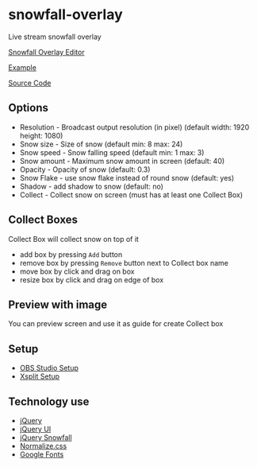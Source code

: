 # snowfall-overlay
Live stream snowfall overlay

[Snowfall Overlay Editor](https://kerlos.github.io/snowfall-overlay/)

[Example](https://kerlos.github.io/snowfall-overlay/?view&minSize=8&maxSize=24&minSpeed=1&maxSpeed=3&amount=40&collect=1&shadow=0&image=1&width=1920&height=1080&opacity=0.3)

[Source Code](https://github.com/kerlos/snowfall-overlay/tree/gh-pages)

## Options
* Resolution - Broadcast output resolution (in pixel) (default width: 1920 height: 1080)
* Snow size - Size of snow (default min: 8 max: 24)
* Snow speed - Snow falling speed (default min: 1 max: 3)
* Snow amount - Maximum snow amount in screen (default: 40)
* Opacity - Opacity of snow (default: 0.3)
* Snow Flake - use snow flake instead of round snow (default: yes)
* Shadow - add shadow to snow (default: no)
* Collect - Collect snow on screen (must has at least one Collect Box)

## Collect Boxes
Collect Box will collect snow on top of it
* add box by pressing `Add` button
* remove box by pressing `Remove` button next to Collect box name
* move box by click and drag on box
* resize box by click and drag on edge of box

## Preview with image
You can preview screen and use it as guide for create Collect box

## Setup
* [OBS Studio Setup](https://github.com/kerlos/snowfall-overlay/wiki/OBS-Setup)
* [Xsplit Setup](https://github.com/kerlos/snowfall-overlay/wiki/Xsplit-Setup)

## Technology use
* [jQuery](https://jquery.com/)
* [jQuery UI](https://jqueryui.com/)
* [jQuery Snowfall](https://github.com/loktar00/JQuery-Snowfall)
* [Normalize.css](https://necolas.github.io/normalize.css/)
* [Google Fonts](https://fonts.google.com/)
